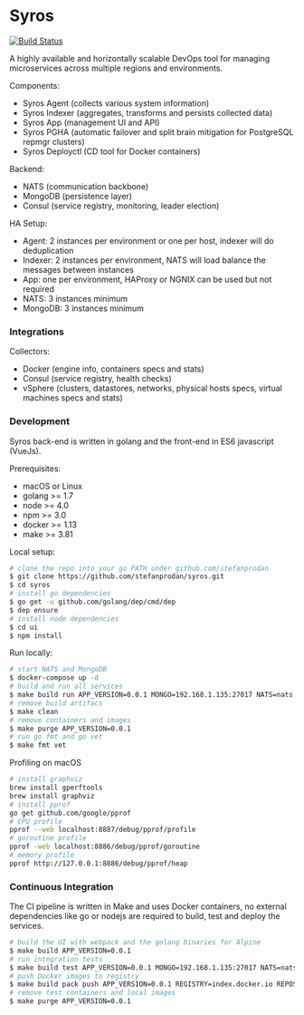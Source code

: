 # Syros

[![Build Status](https://travis-ci.org/stefanprodan/syros.svg?branch=master)](https://travis-ci.org/stefanprodan/syros)

A highly available and horizontally scalable DevOps tool for managing microservices across multiple regions and environments. 

Components:

* Syros Agent (collects various system information)
* Syros Indexer (aggregates, transforms and persists collected data)
* Syros App (management UI and API)
* Syros PGHA (automatic failover and split brain mitigation for PostgreSQL repmgr clusters)
* Syros Deployctl (CD tool for Docker containers)

Backend:

* NATS (communication backbone)
* MongoDB (persistence layer)
* Consul (service registry, monitoring, leader election)

HA Setup:

* Agent: 2 instances per environment or one per host, indexer will do deduplication
* Indexer: 2 instances per environment, NATS will load balance the messages between instances
* App: one per environment, HAProxy or NGNIX can be used but not required
* NATS: 3 instances minimum 
* MongoDB: 3 instances minimum 

### Integrations

Collectors:

* Docker (engine info, containers specs and stats)
* Consul (service registry, health checks)
* vSphere (clusters, datastores, networks, physical hosts specs, virtual machines specs and stats)


### Development 

Syros back-end is written in golang and the front-end in ES6 javascript (VueJs).

Prerequisites:

* macOS or Linux
* golang >= 1.7
* node >= 4.0
* npm >= 3.0
* docker >= 1.13
* make >= 3.81

Local setup:

```sh
# clone the repo into your go PATH under github.com/stefanprodan
$ git clone https://github.com/stefanprodan/syros.git
$ cd syros
# install go dependencies
$ go get -u github.com/golang/dep/cmd/dep
$ dep ensure
# install node dependencies
$ cd ui
$ npm install
```

Run locally:

```sh
# start NATS and MongoDB
$ docker-compose up -d
# build and run all services
$ make build run APP_VERSION=0.0.1 MONGO=192.168.1.135:27017 NATS=nats://192.168.1.135:4222
# remove build artifacs 
$ make clean
# remove containers and images
$ make purge APP_VERSION=0.0.1
# run go fmt and go vet
$ make fmt vet
```

Profiling on macOS

```sh
# install graphviz
brew install gperftools
brew install graphviz
# install pprof
go get github.com/google/pprof
# CPU profile
pprof --web localhost:8887/debug/pprof/profile
# goroutine profile
pprof -web localhost:8886/debug/pprof/goroutine
# memory profile
pprof http://127.0.0.1:8886/debug/pprof/heap
```

### Continuous Integration

The CI pipeline is written in Make and uses Docker containers, 
no external dependencies like go or nodejs are required to build, test and deploy the services.

```sh
# build the UI with webpack and the golang binaries for Alpine
$ make build APP_VERSION=0.0.1
# run integration tests
$ make build test APP_VERSION=0.0.1 MONGO=192.168.1.135:27017 NATS=nats://192.168.1.135:4222
# push Docker images to registry
$ make build pack push APP_VERSION=0.0.1 REGISTRY=index.docker.io REPOSITORY=stefanprodan
# remove test containers and local images
$ make purge APP_VERSION=0.0.1
```
